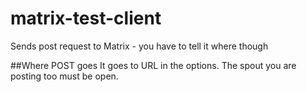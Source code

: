 matrix-test-client
==================

Sends post request to Matrix - you have to tell it where though

##Where POST goes
It goes to URL in the options. The spout you are posting too must be open.